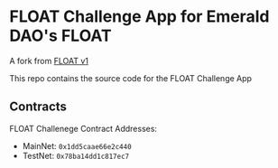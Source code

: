 # FLOAT Challenge App for Emerald DAO's FLOAT

A fork from [FLOAT v1](https://github.com/emerald-dao/float/tree/0c76d1be91ea6226bbad3a2b976d34586b540098)

This repo contains the source code for the FLOAT Challenge App

## Contracts

FLOAT Challenege Contract Addresses:

- MainNet: `0x1dd5caae66e2c440`
- TestNet: `0x78ba14dd1c817ec7`
